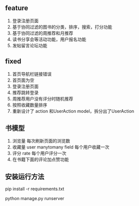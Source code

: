 ## feature

1.	登录注册页面
2.	基于协同过滤的图书的分类，排序，搜索，打分功能
3.	基于协同过滤的周推荐和月推荐
4. 读书分享会等活动功能，用户报名功能
5. 发帖留言论坛功能


## fixed

1. 首页导航栏链接错误
2. 首页面为空
3. 登录注册页面
4. 推荐跳转登录
5. 周推荐用户没有评分时随机推荐
6. 按照收藏数量排序
7. 重新设计了 action 和UserAction model，拆分出了UserAction


## 书模型

1. 浏览量 每次刷新页面的浏览数
2. 收藏量 user manytomany field 每个用户收藏一次
3. 评分   rate 每个用户评分一次
4. 在书籍下面的评论加点赞功能


## 安装运行方法

pip install -r requirements.txt

python manage.py runserver
